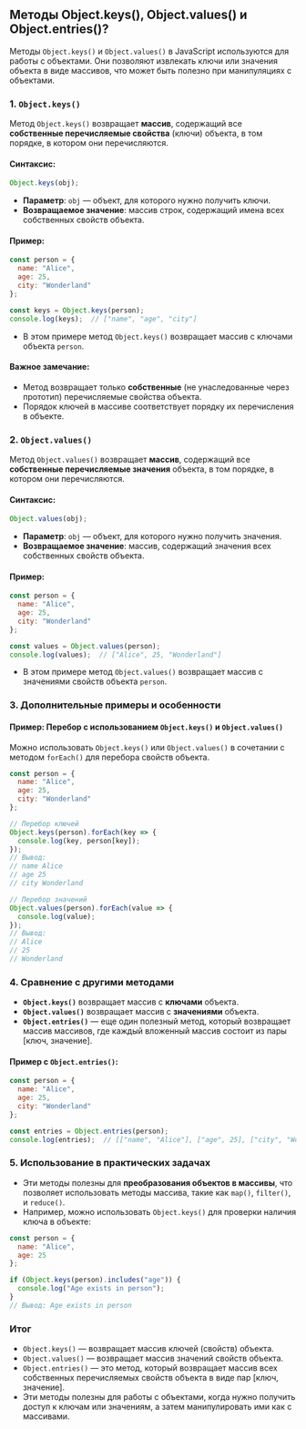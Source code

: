 ## Методы Object.keys(), Object.values() и Object.entries()?

Методы `Object.keys()` и `Object.values()` в JavaScript используются для работы с объектами. Они позволяют извлекать ключи или значения объекта в виде массивов, что может быть полезно при манипуляциях с объектами.

### 1. **`Object.keys()`**

Метод `Object.keys()` возвращает **массив**, содержащий все **собственные перечисляемые свойства** (ключи) объекта, в том порядке, в котором они перечисляются.

#### Синтаксис:
```javascript
Object.keys(obj);
```

- **Параметр**: `obj` — объект, для которого нужно получить ключи.
- **Возвращаемое значение**: массив строк, содержащий имена всех собственных свойств объекта.

#### Пример:
```javascript
const person = {
  name: "Alice",
  age: 25,
  city: "Wonderland"
};

const keys = Object.keys(person);
console.log(keys);  // ["name", "age", "city"]
```

- В этом примере метод `Object.keys()` возвращает массив с ключами объекта `person`.

#### Важное замечание:
- Метод возвращает только **собственные** (не унаследованные через прототип) перечисляемые свойства объекта.
- Порядок ключей в массиве соответствует порядку их перечисления в объекте.

### 2. **`Object.values()`**

Метод `Object.values()` возвращает **массив**, содержащий все **собственные перечисляемые значения** объекта, в том порядке, в котором они перечисляются.

#### Синтаксис:
```javascript
Object.values(obj);
```

- **Параметр**: `obj` — объект, для которого нужно получить значения.
- **Возвращаемое значение**: массив, содержащий значения всех собственных свойств объекта.

#### Пример:
```javascript
const person = {
  name: "Alice",
  age: 25,
  city: "Wonderland"
};

const values = Object.values(person);
console.log(values);  // ["Alice", 25, "Wonderland"]
```

- В этом примере метод `Object.values()` возвращает массив с значениями свойств объекта `person`.

### 3. **Дополнительные примеры и особенности**

#### Пример: Перебор с использованием `Object.keys()` и `Object.values()`

Можно использовать `Object.keys()` или `Object.values()` в сочетании с методом `forEach()` для перебора свойств объекта.

```javascript
const person = {
  name: "Alice",
  age: 25,
  city: "Wonderland"
};

// Перебор ключей
Object.keys(person).forEach(key => {
  console.log(key, person[key]);
});
// Вывод:
// name Alice
// age 25
// city Wonderland

// Перебор значений
Object.values(person).forEach(value => {
  console.log(value);
});
// Вывод:
// Alice
// 25
// Wonderland
```

### 4. **Сравнение с другими методами**

- **`Object.keys()`** возвращает массив с **ключами** объекта.
- **`Object.values()`** возвращает массив с **значениями** объекта.
- **`Object.entries()`** — еще один полезный метод, который возвращает массив массивов, где каждый вложенный массив состоит из пары [ключ, значение].

#### Пример с `Object.entries()`:
```javascript
const person = {
  name: "Alice",
  age: 25,
  city: "Wonderland"
};

const entries = Object.entries(person);
console.log(entries);  // [["name", "Alice"], ["age", 25], ["city", "Wonderland"]]
```

### 5. **Использование в практических задачах**

- Эти методы полезны для **преобразования объектов в массивы**, что позволяет использовать методы массива, такие как `map()`, `filter()`, и `reduce()`.
- Например, можно использовать `Object.keys()` для проверки наличия ключа в объекте:

```javascript
const person = {
  name: "Alice",
  age: 25
};

if (Object.keys(person).includes("age")) {
  console.log("Age exists in person");
}
// Вывод: Age exists in person
```

### Итог

- `Object.keys()` — возвращает массив ключей (свойств) объекта.
- `Object.values()` — возвращает массив значений свойств объекта.
- `Object.entries()` — это метод, который возвращает массив всех собственных перечисляемых свойств объекта в виде пар [ключ, значение].
- Эти методы полезны для работы с объектами, когда нужно получить доступ к ключам или значениям, а затем манипулировать ими как с массивами.